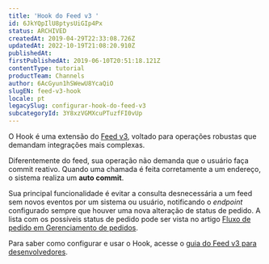 ```yaml
---
title: 'Hook do Feed v3 '
id: 6JkYQpIlU8ptysUiGIp4Px
status: ARCHIVED
createdAt: 2019-04-29T22:33:08.726Z
updatedAt: 2022-10-19T21:08:20.910Z
publishedAt: 
firstPublishedAt: 2019-06-10T20:51:18.121Z
contentType: tutorial
productTeam: Channels
author: 6AcGyun1hSWewU8YcaQiO
slugEN: feed-v3-hook
locale: pt
legacySlug: configurar-hook-do-feed-v3
subcategoryId: 3Y8xzVGMXcuPTuzfFI0vUp
---
```


O Hook é uma extensão do [Feed v3](https://help.vtex.com/pt/tutorial/configurar-feed-v3-de-gerenciamento-de-pedidos--5qDml3cQypWDRTgw69s4C1), voltado para operações robustas que demandam integrações mais complexas. 

Diferentemente do feed, sua operação não demanda que o usuário faça commit reativo. Quando uma chamada é feita corretamente a um endereço, o sistema realiza um __auto commit__.

Sua principal funcionalidade é evitar a consulta desnecessária a um feed sem novos eventos por um sistema ou usuário, notificando o _endpoint_ configurado sempre que houver uma nova alteração de status de pedido. A lista com os possíveis status de pedido pode ser vista no artigo [Fluxo de pedido em Gerenciamento de pedidos](https://help.vtex.com/pt/tutorial/fluxo-de-pedido/#entendendo-os-status).

Para saber como configurar e usar o Hook, acesse o [guia do Feed v3 para desenvolvedores](https://developers.vtex.com/vtex-rest-api/docs/feed-v3-1).

